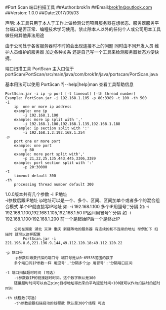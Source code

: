 #Port Scan  端口扫描工具
##Author:brok1n
##Email:brok1n@outlook.com
##Version: 1.0.0
##Date:2017/09/03

声明: 本工具只用于本人于工作上做检测公司项目服务器在想状态、服务器服务平台端口是否正常、编程技术学习使用。禁止除本人以外的任何个人或公司用本工具做任何其他非法用途

由于公司处于各省服务器时不时的会出现连接不上的问题  同时由不同开发人员 维护人员维护的服务器 加之各种关系  还是自己写一个工具来检测服务器状态方便快捷。

端口扫描工具 PortScan 主入口位于  portScan/PortScan/src/main/java/com/brok1n/java/portscan/PortScan.java

基本用法可以使用 PortScan ?|--help|help|man 查看工具帮助信息

```
PortScan.jar -i ip -p port [-t timeout] [-th thread number]
Example: PortScan.jar -i 192.168.1.105 -p 80:3389 -t 100 -th 500
-i
    ip  one or more ip address
    example: one ip
        -i 192.168.1.100
    example: more ip split with ','
        -i 192.168.1.100,192.168.1.135,192.168.1.188
    example: ip section split with ':'
        -i 192.168.1.2:192.168.1.254
-p
    port one or more port
    example: one port
        -p 80
    example: more port split with','
        -p 21,22,25,135,443,445,3306,3389
    example: port section split with ':'
        -p 20:30000
-t
    timeout default 300
-th
    processing thread number default 300

```

1.0.0版本共有几个参数
    -i IP地址   
        -i参数后跟IP地址  ip地址可以是一个、多个、区间、区间加单个或者多个的混合组合模式
        单个IP就直接写IP地址 如: -i 192.168.1.100 
        多个IP用逗号','分隔 如: -i 192.168.1.100,192.168.1.105,192.168.1.50
        IP区间用冒号':'分隔 如 -i 192.168.1.100:192.168.1.200  前一个是起始IP后一个是终止IP
    
        公司在湖南 湖北 天津 重庆 新疆等地的服务器 有连续的和不连续的地址 举例如下 扫描时 就可以这样配置
            PortScan.jar -i 221.196.8.6,221.196.9.144,49.112.120.18:49.112.120.22
    
    -p 端口号
        -p参数后跟要扫描的端口号 端口号是从0~65535范围的数字 
        多个端口同IP参数一样 用逗号','分隔多个ip 用冒号':'分隔端口区间

    -t 端口扫描超时时间 (可选)
        -t参数跟IP的链接超时时间。这个数字默认是300 
        链接超时时间可以自己ping目标地址得出来的平均延迟时间+100就可以作为扫描时的超时时间

    -th 线程数(可选)
        -th参数后跟扫描启动的线程数 默认是300个线程 可选

